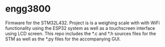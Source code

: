 # engg3800
Firmware for the STM32L432. Project is is a weighing scale with with WiFi functionality using the ESP32 system as well as a touchscreen interface using LCD screen. This repo includes the *.c and *.h sources files for the STM as well as the *.py files for the accompanying GUI.
